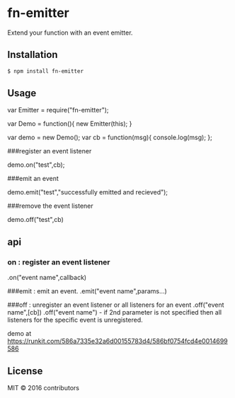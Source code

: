 
<h1>
  fn-emitter
</h1>


Extend your function with an event emitter.


## Installation &nbsp; 

```sh
$ npm install fn-emitter
```

## Usage

var Emitter = require("fn-emitter");

var Demo = function(){
	new Emitter(this);
}

var demo = new Demo();
var cb = function(msg){
	console.log(msg);
};

###register an event listener

demo.on("test",cb);

###emit an event

demo.emit("test","successfully emitted and recieved");

###remove the event listener

demo.off("test",cb)


## api

### on : register an event listener
.on("event name",callback)

###emit : emit an event.
.emit("event name",params...)

###off : unregister an event listener or all listeners for an event
.off("event name",[cb])
.off("event name") - if 2nd parameter is not specified then all listeners for the specific event is unregistered.

demo at https://runkit.com/586a7335e32a6d00155783d4/586bf0754fcd4e0014699586

## License

MIT &copy; 2016 contributors

